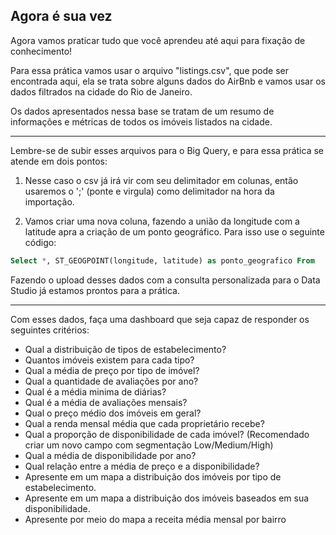## Agora é sua vez

Agora vamos praticar tudo que você aprendeu até aqui para fixação de conhecimento!

Para essa prática vamos usar o arquivo "listings.csv", que pode ser encontrada aqui, ela se trata sobre alguns dados do AirBnb e vamos usar os dados filtrados na cidade do Rio de Janeiro. 

Os dados apresentados nessa base se tratam de um resumo de informações e métricas de todos os imóveis listados na cidade.

---
Lembre-se de subir esses arquivos para o Big Query, e para essa prática se atende em dois pontos:

1. Nesse caso o csv já irá vir com seu delimitador em colunas, então usaremos o ';' (ponte e virgula) como delimitador na hora da importação.

2. Vamos criar uma nova coluna, fazendo a união da longitude com a latitude apra a criação de um ponto geográfico. Para isso use o seguinte código:
```SQL
Select *, ST_GEOGPOINT(longitude, latitude) as ponto_geografico From 
```

Fazendo o upload desses dados com a consulta personalizada para o Data Studio já estamos prontos para a prática.

---
Com esses dados, faça uma dashboard que seja capaz de responder os seguintes critérios:
- Qual a distribuição de tipos de estabelecimento?
- Quantos imóveis existem para cada tipo?
- Qual a média de preço por tipo de imóvel?
- Qual a quantidade de avaliações por ano?
- Qual é a média minima de diárias?
- Qual é a média de avaliações mensais?
- Qual o preço médio dos imóveis em geral?
- Qual a renda mensal média que cada proprietário recebe?
- Qual a proporção de disponibilidade de cada imóvel? (Recomendado criar um novo campo com segmentação Low/Medium/High)
- Qual a média de disponibilidade por ano?
- Qual relação entre a média de preço e a disponibilidade?
- Apresente em um mapa a distribuição dos imóveis por tipo de estabelecimento.
- Apresente em um mapa a distribuição dos imóveis baseados em sua disponibilidade.
- Apresente por meio do mapa a receita média mensal por bairro